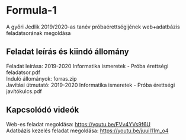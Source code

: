 # Formula-1
A győri Jedlik 2019/2020-as tanév próbaérettségijének web+adatbázis feladatsorának megoldása

## Feladat leírás és kiindó állomány
Feladat leírása: 2019-2020 Informatika ismeretek - Próba érettségi feladatsor.pdf  
Induló állományok: forras.zip  
Javítási útmutató: 2019-2020 Informatika ismeretek - Próba érettségi javítókulcs.pdf  

## Kapcsolódó videók
Web-es feladat megoldása: https://youtu.be/FVv4YVs9f6U  
Adatbázis kezelés feladat megoldása: https://youtu.be/juuiI11m_o4  
